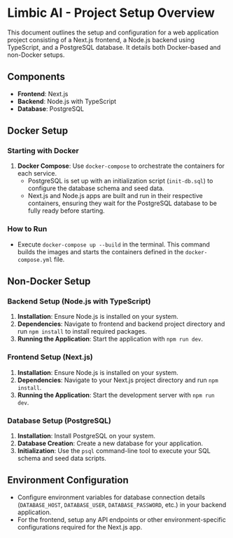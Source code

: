 # Limbic AI - Project Setup Overview

This document outlines the setup and configuration for a web application project consisting of a Next.js frontend, a Node.js backend using TypeScript, and a PostgreSQL database. It details both Docker-based and non-Docker setups.

## Components

- **Frontend**: Next.js
- **Backend**: Node.js with TypeScript
- **Database**: PostgreSQL

## Docker Setup

### Starting with Docker

1. **Docker Compose**: Use `docker-compose` to orchestrate the containers for each service.
   - PostgreSQL is set up with an initialization script (`init-db.sql`) to configure the database schema and seed data.
   - Next.js and Node.js apps are built and run in their respective containers, ensuring they wait for the PostgreSQL database to be fully ready before starting.

### How to Run

- Execute `docker-compose up --build` in the terminal. This command builds the images and starts the containers defined in the `docker-compose.yml` file.

## Non-Docker Setup

### Backend Setup (Node.js with TypeScript)

1. **Installation**: Ensure Node.js is installed on your system.
2. **Dependencies**: Navigate to frontend and backend project directory and run `npm install` to install required packages.
3. **Running the Application**: Start the application with `npm run dev`.

### Frontend Setup (Next.js)

1. **Installation**: Ensure Node.js is installed on your system.
2. **Dependencies**: Navigate to your Next.js project directory and run `npm install`.
3. **Running the Application**: Start the development server with `npm run dev`.

### Database Setup (PostgreSQL)

1. **Installation**: Install PostgreSQL on your system.
2. **Database Creation**: Create a new database for your application.
3. **Initialization**: Use the `psql` command-line tool to execute your SQL schema and seed data scripts.

## Environment Configuration

- Configure environment variables for database connection details (`DATABASE_HOST`, `DATABASE_USER`, `DATABASE_PASSWORD`, etc.) in your backend application.
- For the frontend, setup any API endpoints or other environment-specific configurations required for the Next.js app.
